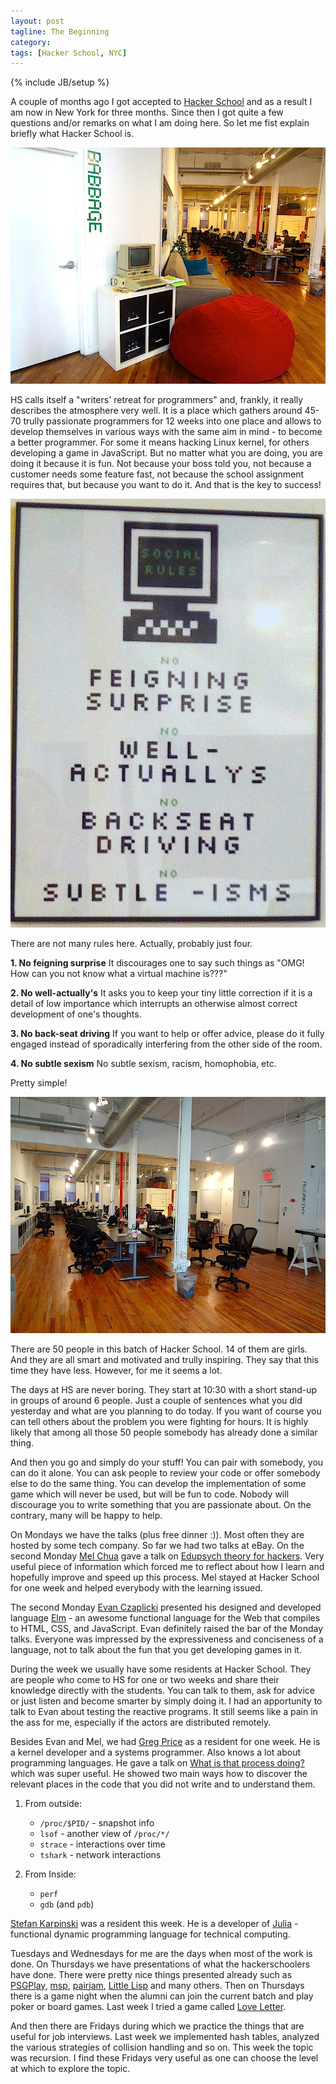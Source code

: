 ```yaml
---
layout: post
tagline: The Beginning
category: 
tags: [Hacker School, NYC]
---
```

{% include JB/setup %}

A couple of months ago I got accepted to [Hacker School](https://www.hackerschool.com/) and as a result I am now in New York for three months. Since then I got quite a few questions and/or remarks on what I am doing here. So let me fist explain briefly what Hacker School is.

![HS](/images/hs_whole.JPG)

HS calls itself a "writers' retreat for programmers" and, frankly, it really describes the atmosphere very well. It is a place which gathers around 45-70 trully passionate programmers for 12 weeks into one place and allows to develop themselves in various ways with the same aim in mind - to become a better programmer. For some it means hacking Linux kernel, for others developing a game in JavaScript. But no matter what you are doing, you are doing it because it is fun. Not because your boss told you, not because a customer needs some feature fast, not because the school assignment requires that, but because you want to do it. And that is the key to success!

![Rules](/images/rules.JPG)

There are not many rules here. Actually, probably just four.

**1. No feigning surprise** It discourages one to say such things as "OMG! How can you not know what a virtual machine is???"

**2. No well-actually's** It asks you to keep your tiny little correction if it is a detail of low importance which interrupts an otherwise almost correct development of one's thoughts.  

**3. No back-seat driving** If you want to help or offer advice, please do it fully engaged instead of sporadically interfering from the other side of the room.

**4. No subtle sexism** No subtle sexism, racism, homophobia, etc.

Pretty simple!

![HS](/images/hs_whole2.JPG)

There are 50 people in this batch of Hacker School. 14 of them are girls. And they are all smart and motivated and trully inspiring. They say that this time they have less. However, for me it seems a lot.

The days at HS are never boring. They start at 10:30 with a short stand-up in groups of around 6 people. Just a couple of sentences what you did yesterday and what are you planning to do today. If you want of course you can tell others about the problem you were fighting for hours. It is highly likely that among all those 50 people somebody has already done a similar thing.

And then you go and simply do your stuff! You can pair with somebody, you can do it alone. You can ask people to review your code or offer somebody else to do the same thing. You can develop the implementation of some game which will never be used, but will be fun to code. Nobody will discourage you to write something that you are passionate about. On the contrary, many will be happy to help.

On Mondays we have the talks (plus free dinner :)). Most often they are hosted by some tech company. So far we had two talks at eBay. On the second Monday [Mel Chua](http://melchua.com/) gave a talk on [Edupsych theory for hackers](http://de.slideshare.net/mchua/edutalk-w2014). Very useful piece of information which forced me to reflect about how I learn and hopefully improve and speed up this process. Mel stayed at Hacker School for one week and helped everybody with the learning issued.

The second Monday [Evan Czaplicki](https://github.com/evancz) presented his designed and developed language [Elm](http://elm-lang.org/) - an awesome functional language for the Web that compiles to HTML, CSS, and JavaScript. Evan definitely raised the bar of the Monday talks. Everyone was impressed by the expressiveness and conciseness of a language, not to talk about the fun that you get developing games in it.

During the week we usually have some residents at Hacker School. They are people who come to HS for one or two weeks and share their knowledge directly with the students. You can talk to them, ask for advice or just listen and become smarter by simply doing it. I had an apportunity to talk to Evan about testing the reactive programs. It still seems like a pain in the ass for me, especially if the actors are distributed remotely.

Besides Evan and Mel, we had [Greg Price](http://web.mit.edu/~price/) as a resident for one week. He is a kernel developer and a systems programmer. Also knows a lot about programming languages. He gave a talk on [What is that process doing?](http://price.mit.edu/tracing-w2014/#1) which was super useful. He showed two main ways how to discover the relevant places in the code that you did not write and to understand them.

1. From outside:

	*	`/proc/$PID/` - snapshot info
	*	`lsof` - another view of `/proc/*/`
	* `strace` - interactions over time
	* `tshark` - network interactions

2. From Inside:

	* `perf`
	* `gdb` (and `pdb`)

[Stefan Karpinski](http://karpinski.org/) was a resident this week. He is a developer of [Julia](http://julialang.org/) - functional dynamic programming language for technical computing.

Tuesdays and Wednesdays for me are the days when most of the work is done. On Thursdays we have presentations of what the hackerschoolers have done. There were pretty nice things presented already such as [PSGPlay](https://github.com/deckman/psgplay), [msp](https://github.com/adwhit/msp), [pairjam](https://github.com/neerajwahi/pairjam), [Little Lisp](https://github.com/maryrosecook/littlelisp) and many others. Then on Thursdays there is a game night when the alumni can join the current batch and play poker or board games. Last week I tried a game called [Love Letter](http://www.alderac.com/tempest/love-letter/).

And then there are Fridays during which we practice the things that are useful for job interviews. Last week we implemented hash tables, analyzed the various strategies of collision handling and so on. This week the topic was recursion. I find these Fridays very useful as one can choose the level at which to explore the topic.

 
































 